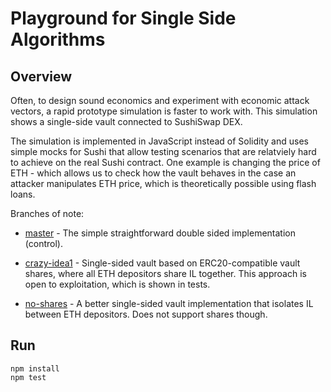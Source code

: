 # Playground for Single Side Algorithms

## Overview

Often, to design sound economics and experiment with economic attack vectors, a rapid prototype simulation is faster to work with. This simulation shows a single-side vault connected to SushiSwap DEX.

The simulation is implemented in JavaScript instead of Solidity and uses simple mocks for Sushi that allow testing scenarios that are relatviely hard to achieve on the real Sushi contract. One example is changing the price of ETH - which allows us to check how the vault behaves in the case an attacker manipulates ETH price, which is theoretically possible using flash loans.

Branches of note:

* [master](https://github.com/defi-org-code/single-playground/tree/master) - The simple straightforward double sided implementation (control).

* [crazy-idea1](https://github.com/defi-org-code/single-playground/tree/crazy-idea1) - Single-sided vault based on ERC20-compatible vault shares, where all ETH depositors share IL together. This approach is open to exploitation, which is shown in tests.

* [no-shares](https://github.com/defi-org-code/single-playground/tree/no-shares) - A better single-sided vault implementation that isolates IL between ETH depositors. Does not support shares though.

## Run

```
npm install
npm test
```
